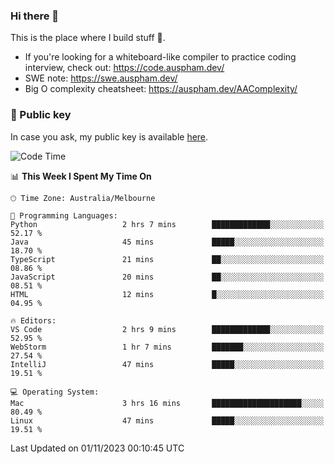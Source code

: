### Hi there 👋

This is the place where I build stuff 👀. 

- If you're looking for a whiteboard-like compiler to practice coding interview, check out: https://code.auspham.dev/
- SWE note: https://swe.auspham.dev/
- Big O complexity cheatsheet: https://auspham.dev/AAComplexity/

### 🔑 Public key

In case you ask, my public key is available [here](https://public.auspham.dev/).

<!--START_SECTION:waka-->
![Code Time](http://img.shields.io/badge/Code%20Time-1%2C115%20hrs%203%20mins-blue)

📊 **This Week I Spent My Time On** 

```text
🕑︎ Time Zone: Australia/Melbourne

💬 Programming Languages: 
Python                   2 hrs 7 mins        █████████████░░░░░░░░░░░░   52.17 % 
Java                     45 mins             █████░░░░░░░░░░░░░░░░░░░░   18.70 % 
TypeScript               21 mins             ██░░░░░░░░░░░░░░░░░░░░░░░   08.86 % 
JavaScript               20 mins             ██░░░░░░░░░░░░░░░░░░░░░░░   08.51 % 
HTML                     12 mins             █░░░░░░░░░░░░░░░░░░░░░░░░   04.95 % 

🔥 Editors: 
VS Code                  2 hrs 9 mins        █████████████░░░░░░░░░░░░   52.95 % 
WebStorm                 1 hr 7 mins         ███████░░░░░░░░░░░░░░░░░░   27.54 % 
IntelliJ                 47 mins             █████░░░░░░░░░░░░░░░░░░░░   19.51 % 

💻 Operating System: 
Mac                      3 hrs 16 mins       ████████████████████░░░░░   80.49 % 
Linux                    47 mins             █████░░░░░░░░░░░░░░░░░░░░   19.51 % 
```


 Last Updated on 01/11/2023 00:10:45 UTC
<!--END_SECTION:waka-->

<!--
**rockmanvnx6/rockmanvnx6** is a ✨ _special_ ✨ repository because its `README.md` (this file) appears on your GitHub profile.

Here are some ideas to get you started:

- 🔭 I’m currently working on ...
- 🌱 I’m currently learning ...
- 👯 I’m looking to collaborate on ...
- 🤔 I’m looking for help with ...
- 💬 Ask me about ...
- 📫 How to reach me: ...
- 😄 Pronouns: ...
- ⚡ Fun fact: ...
-->
